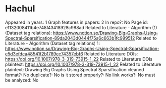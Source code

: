 # Hachul

Appeared in years: 1
Graph features in papers: 2
In repo?: No
Page id: e1132008411b4e748f43418928c988ad
Related to Literature - Algorithm (1) (Dataset tag relations): https://www.notion.so/Drawing-Big-Graphs-Using-Spectral-Sparsification-89da2043d0444f75a6c663b1fc999512
Related to Literature - Algorithm (Dataset tag relations) 1: https://www.notion.so/Drawing-Big-Graphs-Using-Spectral-Sparsification-e5d3efdca48541f2b1789ec74357ebf6
Related to Literature DOIs: https://doi.org/10.1007/978-3-319-73915-1_22
Related to Literature DOIs plaintext: https://doi.org/10.1007/978-3-319-73915-1_22
Related to Literature plaintext: Drawing Big Graphs Using Spectral
Sparsification
cleaned format?: No
duplicate?: No
is it stored properly?: No
link works?: No
must be analyzed: No